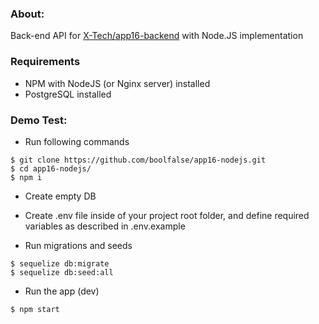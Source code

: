 
### About:

Back-end API for [X-Tech/app16-backend](https://github.com/X-TECH/app16-backend) with Node.JS implementation

### Requirements

- NPM with NodeJS (or Nginx server) installed
- PostgreSQL installed

### Demo Test:

- Run following commands
```shell
$ git clone https://github.com/boolfalse/app16-nodejs.git
$ cd app16-nodejs/
$ npm i
```
- Create empty DB

- Create .env file inside of your project root folder, and define required variables as described in .env.example

- Run migrations and seeds
```
$ sequelize db:migrate
$ sequelize db:seed:all
```

- Run the app (dev)
```
$ npm start
```
